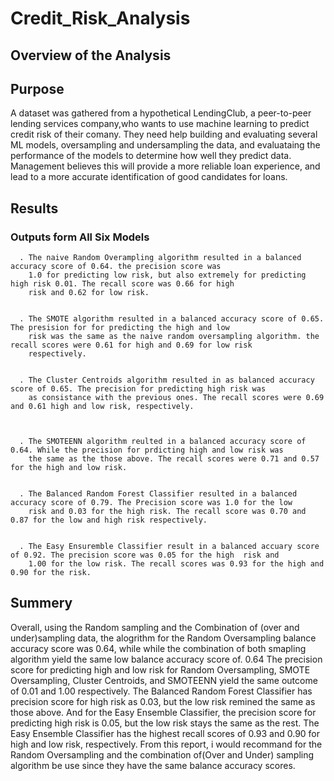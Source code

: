 # Credit_Risk_Analysis

## Overview of the Analysis

## Purpose

A dataset was gathered from a hypothetical LendingClub, a peer-to-peer lending services company,who wants to use
machine learning to predict credit risk of their comany. They need help building and evaluating several ML models,
oversampling and undersampling the data, and evaluataing the performance of the models to determine how well they 
predict data. Management believes this will provide a more reliable loan experience, and lead to a more accurate
identification of good candidates for loans.

## Results

### Outputs form All Six Models
      
      . The naive Random Overampling algorithm resulted in a balanced accuracy score of 0.64. the precision score was
        1.0 for predicting low risk, but also extremely for predicting high risk 0.01. The recall score was 0.66 for high
        risk and 0.62 for low risk.
     
        
      . The SMOTE algorithm resulted in a balanced accuracy score of 0.65. The presision for for predicting the high and low
        risk was the same as the naive random oversampling algorithm. the recall scores were 0.61 for high and 0.69 for low risk
        respectively.
        
        
      . The Cluster Centroids algorithm resulted in as balanced accuracy score of 0.65. The precision for predicting high risk was 
        as consistance with the previous ones. The recall scores were 0.69 and 0.61 high and low risk, respectively.
      
      
      
      . The SMOTEENN algorithm reulted in a balanced accuracy score of 0.64. While the precision for prdicting high and low risk was 
        the same as the those above. The recall scores were 0.71 and 0.57 for the high and low risk.
        
        
      . The Balanced Random Forest Classifier resulted in a balanced accuracy score of 0.79. The Precision score was 1.0 for the low
        risk and 0.03 for the high risk. The recall score was 0.70 and 0.87 for the low and high risk respectively. 
        
        
      . The Easy Ensuremble Classifier result in a balanced accuary score of 0.92. The precision score was 0.05 for the high  risk and
        1.00 for the low risk. The recall scores was 0.93 for the high and 0.90 for the risk.

## Summery
  Overall, using the Random sampling and the Combination of (over and under)sampling data, the alogrithm for the  Random Oversampling
  balance accuracy score was 0.64, while while the combination of both smapling algorithm yield the same low balance accuracy 
  score of. 0.64
  The precision score for predicting high and low risk for Random Oversampling, SMOTE Oversampling, Cluster Centroids, 
  and SMOTEENN yield the same outcome of 0.01 and 1.00 respectively. The Balanced Random Forest Classifier has precision score 
  for high risk as 0.03, but the low risk remined the same as those above. And for the Easy Ensemble Classifier, the precision 
  score for predicting high risk is 0.05, but the low risk stays the same as the rest. The  Easy Ensemble Classifier has the 
  highest recall scores of 0.93 and 0.90 for high and low risk, respectively. From this report, i would recommand for the 
  Random Oversampling and the combination of(Over and Under) sampling algorithm be use since they have the same balance 
  accuracy scores.
      
